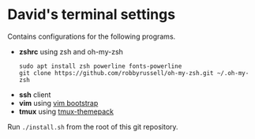 # David's terminal settings

Contains configurations for the following programs.

* **zshrc** using zsh and oh-my-zsh
    ```
    sudo apt install zsh powerline fonts-powerline
    git clone https://github.com/robbyrussell/oh-my-zsh.git ~/.oh-my-zsh
    ```
* **ssh** client
* **vim** using [vim bootstrap](https://vim-bootstrap.com)
* **tmux** using [tmux-themepack](https://github.com/jimeh/tmux-themepack.git)

Run `./install.sh` from the root of this git repository.
